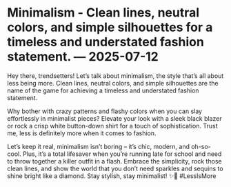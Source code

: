 # Minimalism - Clean lines, neutral colors, and simple silhouettes for a timeless and understated fashion statement. — 2025-07-12

Hey there, trendsetters! Let’s talk about minimalism, the style that’s all about less being more. Clean lines, neutral colors, and simple silhouettes are the name of the game for achieving a timeless and understated fashion statement. 

Why bother with crazy patterns and flashy colors when you can slay effortlessly in minimalist pieces? Elevate your look with a sleek black blazer or rock a crisp white button-down shirt for a touch of sophistication. Trust me, less is definitely more when it comes to fashion.

Let’s keep it real, minimalism isn’t boring – it’s chic, modern, and oh-so-cool. Plus, it’s a total lifesaver when you’re running late for school and need to throw together a killer outfit in a flash. Embrace the simplicity, rock those clean lines, and show the world that you don’t need sparkles and sequins to shine bright like a diamond. Stay stylish, stay minimalist! ✨🖤 #LessIsMore